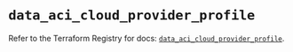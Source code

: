 # `data_aci_cloud_provider_profile`

Refer to the Terraform Registry for docs: [`data_aci_cloud_provider_profile`](https://registry.terraform.io/providers/ciscodevnet/aci/2.17.0/docs/data-sources/cloud_provider_profile).
